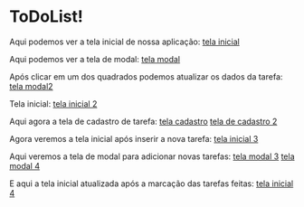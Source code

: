 # ToDoList!

Aqui podemos ver a tela inicial de nossa aplicação:
[tela inicial](https://user-images.githubusercontent.com/83122773/175105270-cd1c91e5-e789-45c4-a24f-b342e7ab09d7.jpeg)



Aqui podemos ver a tela de modal:
[tela modal](https://user-images.githubusercontent.com/83122773/175105266-da6ec301-99cd-49f4-9c8c-5971bd0fd1b9.jpeg)

Após clicar em um dos quadrados podemos atualizar os dados da tarefa:
[tela modal2](https://user-images.githubusercontent.com/83122773/175105263-499eabe7-8a30-4bf5-9382-6eb063951d90.jpeg)

Tela inicial: 
[tela inicial 2](https://user-images.githubusercontent.com/83122773/175105261-c5953378-1c2a-427c-b6fc-0f06b1eab090.jpeg)



Aqui agora a tela de cadastro de tarefa:
[tela cadastro](https://user-images.githubusercontent.com/83122773/175105260-3782ec25-ae86-4fe2-af14-bc52d9d33ee9.jpeg)
[tela de cadastro 2](https://user-images.githubusercontent.com/83122773/175105257-4c34e73e-1e4c-40ff-b209-6dfbdc3f4dfd.jpeg)

Agora veremos a tela inicial após inserir a nova tarefa:
[tela inicial 3](https://user-images.githubusercontent.com/83122773/175105256-5170a9b4-dce5-4289-9b7c-f9a836c7cbde.jpeg)

Aqui veremos a tela de modal para adicionar novas tarefas:
[tela modal 3](https://user-images.githubusercontent.com/83122773/175105278-f4a00c36-f699-45a8-ad61-4079a9e650d1.jpeg)
[tela modal 4](https://user-images.githubusercontent.com/83122773/175105275-63e6a112-3d42-4e7f-a62c-4dd81630c480.jpeg)

E aqui a tela inicial atualizada após a marcação das tarefas feitas:
[tela inicial 4](https://user-images.githubusercontent.com/83122773/175105272-b183444a-8c17-450f-ad2f-03f43ff66a47.jpeg)
